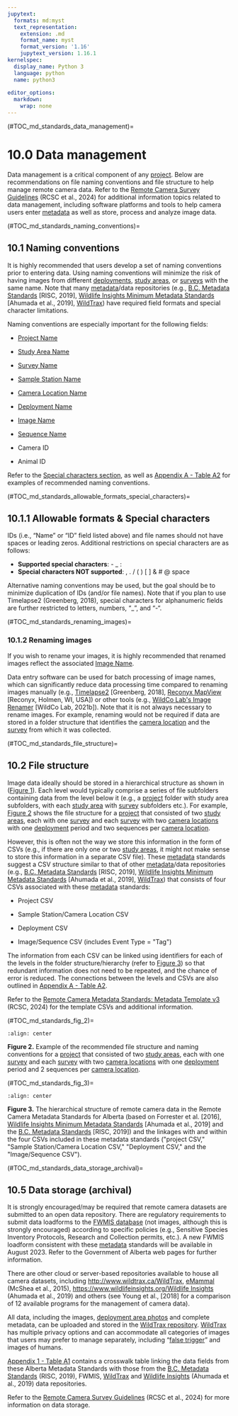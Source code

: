 ```yaml
---
jupytext:
  formats: md:myst
  text_representation:
    extension: .md
    format_name: myst
    format_version: '1.16'
    jupytext_version: 1.16.1
kernelspec:
  display_name: Python 3
  language: python
  name: python3
  
editor_options: 
  markdown: 
    wrap: none
---
```


(#TOC_md_standards_data_management)=

# 10.0 Data management

Data management is a critical component of any [project](/3_glossary/3_Glossary.md#project). Below are recommendations on file naming conventions and file structure to help manage remote camera data. Refer to the [Remote Camera Survey Guidelines](https://ab-rcsc.github.io/RCSC-WildCAM_Remote-Camera-Survey-Guidelines-and-Metadata-Standards/1_survey-guidelines/1_0.1_Citation-and-Info.html) (RCSC et al., 2024) for additional information topics related to data management, including software platforms and tools to help camera users enter [metadata](/3_glossary/3_Glossary.md#metadata) as well as store, process and analyze image data.

(#TOC_md_standards_naming_conventions)=

## 10.1 Naming conventions

It is highly recommended that users develop a set of naming conventions prior to entering data. Using naming conventions will minimize the risk of having images from different [deployments](/3_glossary/3_Glossary.md#deployment), [study areas](/3_glossary/3_Glossary.md#study_area), or [surveys](/3_glossary/3_Glossary.md#survey) with the same name. Note that many [metadata](/3_glossary/3_Glossary.md#metadata)/data repositories (e.g., [B.C. Metadata Standards](https://www2.gov.bc.ca/assets/gov/environment/natural-resource-stewardship/nr-laws-policy/risc/wcmp_v1.pdf) [RISC, 2019], [Wildlife Insights Minimum Metadata Standards](https://docs.google.com/spreadsheets/d/1Jg-WybmVeGlWGrbPpwuwJCgranOV1r3M_LrzELttfK0/edit#gid=412365965) [Ahumada et al., 2019], [WildTrax](https://portal.wildtrax.ca)) have required field formats and special character limitations.

Naming conventions are especially important for the following fields:

-   [Project Name](/3_glossary/3_Glossary.md#project_name)

-   [Study Area Name](/3_glossary/3_Glossary.md#study_area_name)

-   [Survey Name](/3_glossary/3_Glossary.md#survey_name)

-   [Sample Station Name](/3_glossary/3_Glossary.md#sample_station_name)

-   [Camera Location Name](/3_glossary/3_Glossary.md#camera_location_name)

-   [Deployment Name](/3_glossary/3_Glossary.md#deployment_name)

-   [Image Name](/3_glossary/3_Glossary.md#image_name)

-   [Sequence Name](/3_glossary/3_Glossary.md#sequence_name)

-   Camera ID

-   Animal ID

Refer to the [Special characters section](/2_metadata-standards/2_10.0_Data-Management.md#TOC_md_standards_allowable_formats_special_characters), as well as [Appendix A - Table A2](/2_metadata-standards/2_13.0_AppendixA.md#TOC_md_standards_table_a2) for examples of recommended naming conventions.

(#TOC_md_standards_allowable_formats_special_characters)=

## 10.1.1 Allowable formats & Special characters

IDs (i.e., “Name” or “ID” field listed above) and file names should not have spaces or leading zeros. Additional restrictions on special characters are as follows:

-   **Supported special characters**: - \_ :
-   **Special characters NOT supported**: , . / ( ) [ ] & \# \@ space

Alternative naming conventions may be used, but the goal should be to minimize duplication of IDs (and/or file names). Note that if you plan to use Timelapse2 (Greenberg, 2018), special characters for alphanumeric fields are further restricted to letters, numbers, “\_”, and “-“.

(#TOC_md_standards_renaming_images)=

### 10.1.2 Renaming images

If you wish to rename your images, it is highly recommended that renamed images reflect the associated [Image Name](/3_glossary/3_Glossary.md#image_name).

Data entry software can be used for batch processing of image names, which can significantly reduce data processing time compared to renaming images manually (e.g., [Timelapse2](http://saul.cpsc.ucalgary.ca/timelapse/) [Greenberg, 2018], [Reconyx MapView](http://www.reconyx.com/software/mapview;) [Reconyx, Holmen, WI, USA]) or other tools (e.g., [WildCo Lab's Image Renamer](https://github.com/WildCoLab/WildCo_Image_Renamer) [WildCo Lab, 2021b]). Note that it is not always necessary to rename images. For example, renaming would not be required if data are stored in a folder structure that identifies the [camera location](/3_glossary/3_Glossary.md#camera_location) and the [survey](/3_glossary/3_Glossary.md#survey) from which it was collected.

(#TOC_md_standards_file_structure)=

## 10.2 File structure

Image data ideally should be stored in a hierarchical structure as shown in ([Figure 1](/2_metadata-standards/2_3.0_Metadata-Standards.md#TOC_md_standards_fig_1)). Each level would typically comprise a series of file subfolders containing data from the level below it (e.g., a [project](/3_glossary/3_Glossary.md#project) folder with study area subfolders, with each [study area](/3_glossary/3_Glossary.md#study_area) with [survey](/3_glossary/3_Glossary.md#survey) subfolders etc.). For example, [Figure 2](/2_metadata-standards/2_10.0_Data-Management.md#TOC_md_standards_fig_2) shows the file structure for a [project](/3_glossary/3_Glossary.md#project) that consisted of two [study areas](/3_glossary/3_Glossary.md#study_area), each with one [survey](/3_glossary/3_Glossary.md#survey) and each [survey](/3_glossary/3_Glossary.md#survey) with two [camera locations](/3_glossary/3_Glossary.md#camera_location) with one [deployment](/3_glossary/3_Glossary.md#deployment) period and two sequences per [camera location](/3_glossary/3_Glossary.md#camera_location).

However, this is often not the way we store this information in the form of CSVs (e.g., if there are only one or two [study areas](/3_glossary/3_Glossary.md#study_area), it might not make sense to store this information in a separate CSV file). These [metadata](/3_glossary/3_Glossary.md#metadata) standards suggest a CSV structure similar to that of other [metadata](/3_glossary/3_Glossary.md#metadata)/data repositories (e.g., [B.C. Metadata Standards](https://www2.gov.bc.ca/assets/gov/environment/natural-resource-stewardship/nr-laws-policy/risc/wcmp_v1.pdf) [RISC, 2019], [Wildlife Insights Minimum Metadata Standards](https://docs.google.com/spreadsheets/d/1Jg-WybmVeGlWGrbPpwuwJCgranOV1r3M_LrzELttfK0/edit#gid=412365965) [Ahumada et al., 2019], [WildTrax](https://portal.wildtrax.ca)) that consists of four CSVs associated with these [metadata](/3_glossary/3_Glossary.md#metadata) standards:

-   Project CSV

-   Sample Station/Camera Location CSV

-   Deployment CSV

-   Image/Sequence CSV (includes Event Type = "Tag")

The information from each CSV can be linked using identifiers for each of the levels in the folder structure/hierarchy (refer to [Figure 3](/1_survey-guidelines/1_6.0_Study-design.md#TOC_surv_guidelines_fig_3)) so that redundant information does not need to be repeated, and the chance of error is reduced. The connections between the levels and CSVs are also outlined in [Appendix A - Table A2](/2_metadata-standards/2_13.0_AppendixA.md#TOC_md_standards_table_a2).

Refer to the [Remote Camera Metadata Standards: Metadata Template v3](https://ab-rcsc.github.io/RCSC-WildCAM_Remote-Camera-Survey-Guidelines-and-Metadata-Standards/1_survey-guidelines/1_0.1_Citation-and-Info.html) (RCSC, 2024) for the template CSVs and additional information.

(#TOC_md_standards_fig_2)=

```{figure} ./figures/Metadata_FolderStructure_2024-01-22.png
:align: center
```  

**Figure 2.** Example of the recommended file structure and naming conventions for a [project](/3_glossary/3_Glossary.md#project) that consisted of two [study areas](/3_glossary/3_Glossary.md#study_area), each with one [survey](/3_glossary/3_Glossary.md#survey) and each [survey](/3_glossary/3_Glossary.md#survey) with two [camera locations](/3_glossary/3_Glossary.md#camera_location) with one [deployment](/3_glossary/3_Glossary.md#deployment) period and 2 sequences per [camera location](/3_glossary/3_Glossary.md#camera_location).

(#TOC_md_standards_fig_3)=

```{figure} ./figures/Metadata_Links_CSV_Heirarchy_2024-01-22.png
:align: center
```  

**Figure 3.** The hierarchical structure of remote camera data in the Remote Camera Metadata Standards for Alberta (based on Forrester et al. [2016], [Wildlife Insights Minimum Metadata Standards](https://docs.google.com/spreadsheets/d/1Jg-WybmVeGlWGrbPpwuwJCgranOV1r3M_LrzELttfK0/edit#gid=412365965) [Ahumada et al., 2019] and the [B.C. Metadata Standards](https://www2.gov.bc.ca/assets/gov/environment/natural-resource-stewardship/nr-laws-policy/risc/wcmp_v1.pdf) [RISC, 2019]) and the linkages with and within the four CSVs included in these metadata standards ("project CSV," "Sample Station/Camera Location CSV," "Deployment CSV," and the "Image/Sequence CSV").

(#TOC_md_standards_data_storage_archival)=

## 10.5 Data storage (archival)

It is strongly encouraged/may be required that remote camera datasets are submitted to an open data repository. There are regulatory requirements to submit data loadforms to the [FWMIS database](https://www.alberta.ca/fisheries-and-wildlife-management-information-system-overview.aspx) (not images, although this is strongly encouraged) according to specific policies (e.g., Sensitive Species Inventory Protocols, Research and Collection permits, etc.). A new FWMIS loadform consistent with these [metadata](/3_glossary/3_Glossary.md#metadata) standards will be available in August 2023. Refer to the Government of Alberta web pages for further information.

There are other cloud or server-based repositories available to house all camera datasets, including <http://www.wildtrax.ca/>[WildTrax](http://www.wildtrax.ca/), [eMammal](https://emammal.si.edu/) (McShea et al., 2015), <https://www.wildlifeinsights.org/>[Wildlife Insights](https://www.wildlifeinsights.org/) (Ahumada et al., 2019) and others (see Young et al., [2018] for a comparison of 12 available programs for the management of camera data).

All data, including the images, [deployment area photos](/3_glossary/3_Glossary.md#deployment_area_photos) and complete metadata, can be uploaded and stored in the [WildTrax repository](http://www.wildtrax.ca). [WildTrax](https://portal.wildtrax.ca) has multiple privacy options and can accommodate all categories of images that users may prefer to manage separately, including “[false trigger](/3_glossary/3_Glossary.md#false_trigger)” and images of humans.

[Appendix 1 - Table A1](/1_survey-guidelines/1_10.1_AppendixA-Tables.md#TOC_surv_guidelines_table_a1) contains a crosswalk table linking the data fields from these Alberta Metadata Standards with those from the [B.C. Metadata Standards](https://www2.gov.bc.ca/assets/gov/environment/natural-resource-stewardship/nr-laws-policy/risc/wcmp_v1.pdf) (RISC, 2019), FWMIS, [WildTrax](https://portal.wildtrax.ca) and [Wildlife Insights](https://www.wildlifeinsights.org/) (Ahumada et al., 2019) data repositories.

Refer to the [Remote Camera Survey Guidelines](https://ab-rcsc.github.io/RCSC-WildCAM_Remote-Camera-Survey-Guidelines-and-Metadata-Standards/1_survey-guidelines/1_0.1_Citation-and-Info.html) (RCSC et al., 2024) for more information on data storage.
